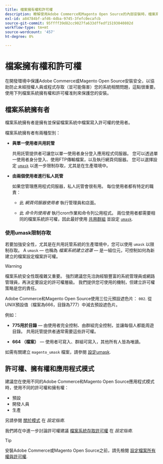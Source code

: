 ```yaml
---
title: 檔案擁有權和許可權
description: 瞭解使用Adobe Commerce和Magento Open Source的內部安裝時，檔案系統許可權的重要性。
exl-id: a84784bf-afd6-4dba-9745-3fefc0ecafcb
source-git-commit: 95ffff39d82cc9027fa633dffedf15193040802d
workflow-type: tm+mt
source-wordcount: '457'
ht-degree: 0%

---
```


# 檔案擁有權和許可權

在開發環境中保護Adobe Commerce或Magento Open Source安裝安全，以協助防止未經授權人員或程式存取（並可能傷害）您的系統相關問題，這點很重要。 使用下列檔案系統擁有權和許可權准則來保護您的安裝。

## 檔案系統擁有者

檔案系統擁有者是擁有並保留檔案系統中檔案寫入許可權的使用者。

檔案系統擁有者有兩種型別：

- **與單一使用者共用託管**

   共用託管提供者可讓您以單一使用者身分登入應用程式伺服器。 您可以透過單一使用者身分登入、使用FTP傳輸檔案，以及執行網頁伺服器。 您可以選擇設定 [`umask`](#restrict-access-with-a-umask) 以進一步限制存取，尤其是在生產環境中。

- **由兩個使用者進行私人託管**

   如果您管理應用程式伺服器，私人託管會很有用。 每位使用者都有特定的職責：

   - 此 _網頁伺服器使用者_ 執行管理員和店面。

   - 此 _命令列使用者_ 執行cron作業和命令列公用程式。
   兩位使用者都需要相同的檔案系統許可權，因此最好使用 [共用群組](configure-permissions.md#set-ownership-and-permissions-for-two-users) 並設定 [`umask`](#restrict-access-with-a-umask).

### 使用umask限制存取

若要加強安全性，尤其是在共用託管系統的生產環境中，您可以使用 `umask` 以限制存取。 A `umask` — 也稱為 _檔案系統建立遮罩_ — 是一組位元，可控制如何為新建立的檔案設定檔案許可權。

>[!WARNING]
>
>檔案系統安全性既複雜又重要。 強烈建議您先洽詢經驗豐富的系統管理員或網路管理員，再決定要設定的許可權層級。 我們提供您可使用的機制，但建立許可權策略是您的責任。

Adobe Commerce和Magento Open Source使用三位元預設遮色片： `002`. 從UNIX預設值（檔案為666，目錄為777）中減去預設遮色片。

例如：

- **775用於目錄** — 由使用者完全控制、由群組完全控制，並讓每個人都能周遊目錄。 共用託管提供者通常需要這些許可權。

- **664 （檔案）** — 使用者可寫入、群組可寫入，其他所有人皆為唯讀。

如需有關建立 `magento_umask` 檔案，請參閱 [設定umask](../../next-steps/set-umask.md).

## 許可權、擁有權和應用程式模式

建議您在使用不同的Adobe Commerce和Magento Open Source應用程式模式時，使用不同的許可權和擁有權：

- 預設
- 開發人員
- 生產

另請參閱 [關於模式](../../../configuration/bootstrap/application-modes.md) 在 _設定指南_.

我們將在中進一步討論許可權建議 [檔案系統存取許可權](../../../configuration/deployment/file-system-permissions.md) 在 _設定指南_.

>[!TIP]
>
>安裝Adobe Commerce或Magento Open Source之前，請先檢閱 [設定檔案所有權與許可權](configure-permissions.md).
